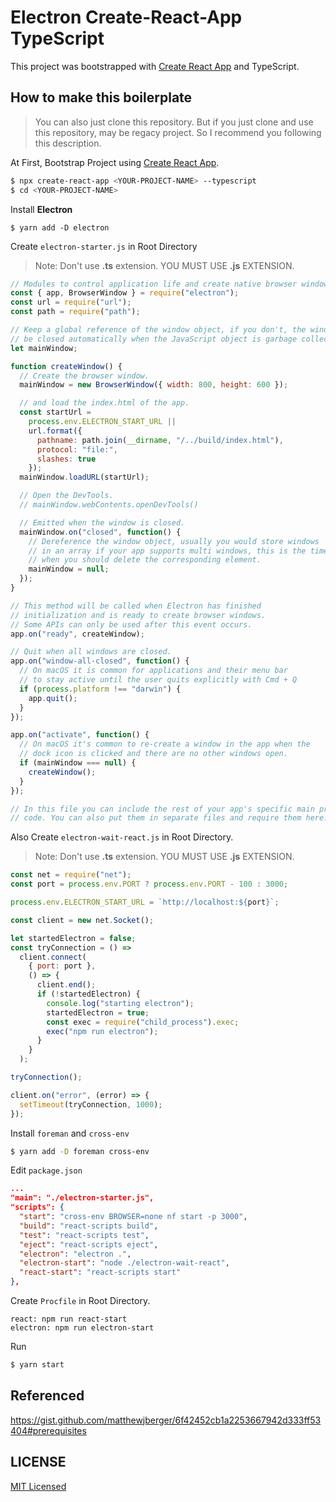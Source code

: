 # Electron Create-React-App TypeScript

This project was bootstrapped with [Create React App](https://github.com/facebook/create-react-app) and TypeScript.

## How to make this boilerplate

> You can also just clone this repository. But if you just clone and use this repository, may be regacy project. So I recommend you following this description.

At First, Bootstrap Project using [Create React App](https://github.com/facebook/create-react-app).

```sh
$ npx create-react-app <YOUR-PROJECT-NAME> --typescript
$ cd <YOUR-PROJECT-NAME>
```

Install **Electron**

```
$ yarn add -D electron
```

Create `electron-starter.js` in Root Directory

> Note: Don't use **.ts** extension. YOU MUST USE **.js** EXTENSION.

```js
// Modules to control application life and create native browser window
const { app, BrowserWindow } = require("electron");
const url = require("url");
const path = require("path");

// Keep a global reference of the window object, if you don't, the window will
// be closed automatically when the JavaScript object is garbage collected.
let mainWindow;

function createWindow() {
  // Create the browser window.
  mainWindow = new BrowserWindow({ width: 800, height: 600 });

  // and load the index.html of the app.
  const startUrl =
    process.env.ELECTRON_START_URL ||
    url.format({
      pathname: path.join(__dirname, "/../build/index.html"),
      protocol: "file:",
      slashes: true
    });
  mainWindow.loadURL(startUrl);

  // Open the DevTools.
  // mainWindow.webContents.openDevTools()

  // Emitted when the window is closed.
  mainWindow.on("closed", function() {
    // Dereference the window object, usually you would store windows
    // in an array if your app supports multi windows, this is the time
    // when you should delete the corresponding element.
    mainWindow = null;
  });
}

// This method will be called when Electron has finished
// initialization and is ready to create browser windows.
// Some APIs can only be used after this event occurs.
app.on("ready", createWindow);

// Quit when all windows are closed.
app.on("window-all-closed", function() {
  // On macOS it is common for applications and their menu bar
  // to stay active until the user quits explicitly with Cmd + Q
  if (process.platform !== "darwin") {
    app.quit();
  }
});

app.on("activate", function() {
  // On macOS it's common to re-create a window in the app when the
  // dock icon is clicked and there are no other windows open.
  if (mainWindow === null) {
    createWindow();
  }
});

// In this file you can include the rest of your app's specific main process
// code. You can also put them in separate files and require them here.
```

Also Create `electron-wait-react.js` in Root Directory.

> Note: Don't use **.ts** extension. YOU MUST USE **.js** EXTENSION.

```js
const net = require("net");
const port = process.env.PORT ? process.env.PORT - 100 : 3000;

process.env.ELECTRON_START_URL = `http://localhost:${port}`;

const client = new net.Socket();

let startedElectron = false;
const tryConnection = () =>
  client.connect(
    { port: port },
    () => {
      client.end();
      if (!startedElectron) {
        console.log("starting electron");
        startedElectron = true;
        const exec = require("child_process").exec;
        exec("npm run electron");
      }
    }
  );

tryConnection();

client.on("error", (error) => {
  setTimeout(tryConnection, 1000);
});
```

Install `foreman` and `cross-env`

```sh
$ yarn add -D foreman cross-env
```

Edit `package.json`

```json
...
"main": "./electron-starter.js",
"scripts": {
  "start": "cross-env BROWSER=none nf start -p 3000",
  "build": "react-scripts build",
  "test": "react-scripts test",
  "eject": "react-scripts eject",
  "electron": "electron .",
  "electron-start": "node ./electron-wait-react",
  "react-start": "react-scripts start"
},
```

Create `Procfile` in Root Directory.

```
react: npm run react-start
electron: npm run electron-start
```

Run

```sh
$ yarn start
```

## Referenced

https://gist.github.com/matthewjberger/6f42452cb1a2253667942d333ff53404#prerequisites

## LICENSE

[MIT Licensed](./LICENSE)
